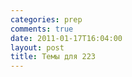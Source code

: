 ```yaml
---
categories: prep
comments: true
date: 2011-01-17T16:04:00
layout: post
title: Темы для 223
---
```


